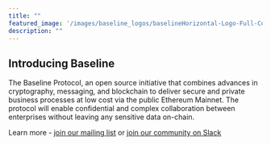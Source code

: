 ```yaml
---
title: ""
featured_image: '/images/baseline_logos/baselineHorizontal-Logo-Full-Color.png'
description: ""
---
```


## Introducing Baseline
The Baseline Protocol, an open source initiative that combines advances in cryptography, messaging, and blockchain to deliver secure and private business processes at low cost via the public Ethereum Mainnet. The protocol will enable confidential and complex collaboration between enterprises without leaving any sensitive data on-chain. 

Learn more - [join our mailing list](https://lists.oasis-open-projects.org/g/baseline) or [join our community on Slack](https://communityinviter.com/apps/ethereum-baseline/join-us)
